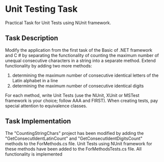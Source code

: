 # Unit Testing Task

Practical Task for Unit Tests using NUnit framework.

## Task Description

Modify the application from the first task of the Basic of .NET framework and C # by separating the functionality of counting the maximum number of unequal consecutive characters in a string into a separate method.
Extend functionality by adding two more methods:

1. determining the maximum number of consecutive identical letters of the Latin alphabet in a line
2. determining the maximum number of consecutive identical digits

For each method, write Unit Tests (use the NUnit, XUnit or MSTest framework is your choice; follow AAA and FIRST). When creating tests, pay special attention to equivalence classes.

 ## Task Implementation

 The "CountingStringChars" project has been modified by adding the "GetConsecutIdentLatinCount" and "GetConsecutIdentDigitsCount" methods to the ForMethods.cs file.
 Unit Tests using NUnit framework for these methods have been added to the ForMethodsTests.cs file.
 All functionality is implemented
 
